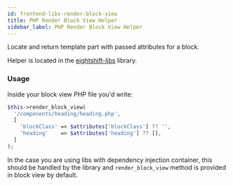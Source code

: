 ```yaml
---
id: frontend-libs-render-block-view
title: PHP Render Block View Helper
sidebar_label: PHP Render Block View Helper
---
```


Locate and return template part with passed attributes for a block.

Helper is located in the [eightshift-libs](https://github.com/infinum/eightshift-libs/blob/935e7bc777094d7518950316a45061f7675cf7ed/src/blocks/class-blocks.php#L295) library.

### Usage

Inside your block view PHP file you'd write:

```php
$this->render_block_view(
  '/components/heading/heading.php',
  [
    'blockClass' => $attributes['blockClass'] ?? '',
    'heading'    => $attributes['heading'] ?? [],
  ]
);
```

In the case you are using libs with dependency injection container, this should be handled by the library and `render_block_view` method is provided in block view by default.
